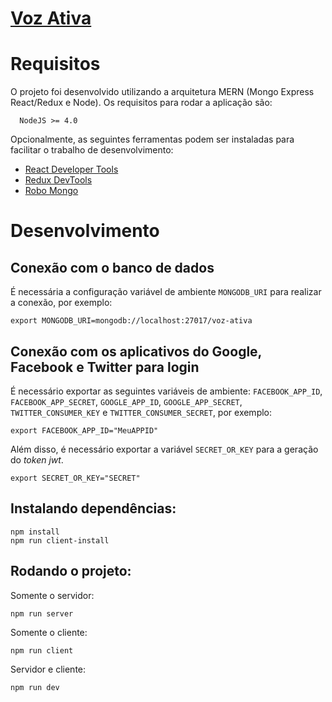 # [Voz Ativa](http://vozativa.org)

# Requisitos

O projeto foi desenvolvido utilizando a arquitetura MERN (Mongo Express React/Redux e Node). Os requisitos para rodar a aplicação são:

```
  NodeJS >= 4.0
```

Opcionalmente, as seguintes ferramentas podem ser instaladas para facilitar o trabalho de desenvolvimento:

- [React Developer Tools](https://chrome.google.com/webstore/detail/react-developer-tools/fmkadmapgofadopljbjfkapdkoienihi)
- [Redux DevTools](https://chrome.google.com/webstore/detail/react-developer-tools/fmkadmapgofadopljbjfkapdkoienihi)
- [Robo Mongo](https://robomongo.org/)

# Desenvolvimento

## Conexão com o banco de dados

É necessária a configuração variável de ambiente `MONGODB_URI` para realizar a conexão,
por exemplo:

```
export MONGODB_URI=mongodb://localhost:27017/voz-ativa
```

## Conexão com os aplicativos do Google, Facebook e Twitter para login

É necessário exportar as seguintes variáveis de ambiente: `FACEBOOK_APP_ID`, `FACEBOOK_APP_SECRET`, `GOOGLE_APP_ID`, `GOOGLE_APP_SECRET`, `TWITTER_CONSUMER_KEY` e `TWITTER_CONSUMER_SECRET`, por exemplo:

```
export FACEBOOK_APP_ID="MeuAPPID"
```

Além disso, é necessário exportar a variável `SECRET_OR_KEY` para a geração do _token jwt_.

```
export SECRET_OR_KEY="SECRET"
```

## Instalando dependências:

```
npm install
npm run client-install
```

## Rodando o projeto:

Somente o servidor:

```
npm run server
```

Somente o cliente:

```
npm run client
```

Servidor e cliente:

```
npm run dev
```
